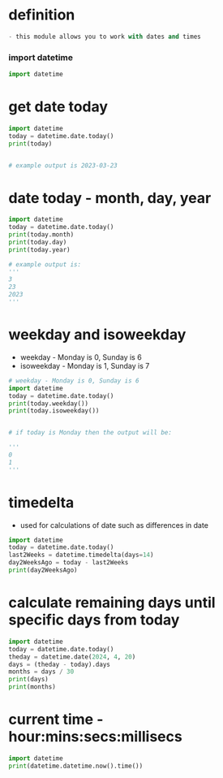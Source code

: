 
# definition
```python
- this module allows you to work with dates and times
```

### import datetime
```python
import datetime
```

# get date today
```python
import datetime
today = datetime.date.today()
print(today)


# example output is 2023-03-23
```


# date today - month, day, year

```python
import datetime
today = datetime.date.today()
print(today.month)
print(today.day)
print(today.year)

# example output is:
'''
3
23
2023
'''
```



# weekday and isoweekday
- weekday - Monday is 0, Sunday is 6
- isoweekday -  Monday is 1, Sunday is 7
```python
# weekday - Monday is 0, Sunday is 6
import datetime
today = datetime.date.today()
print(today.weekday())
print(today.isoweekday())


# if today is Monday then the output will be:

'''
0
1
'''
```


# timedelta
- used for calculations of date such as differences in date 

```python
import datetime
today = datetime.date.today()
last2Weeks = datetime.timedelta(days=14)
day2WeeksAgo = today - last2Weeks
print(day2WeeksAgo)


```



# calculate remaining days until specific days from today
```python
import datetime
today = datetime.date.today()
theday = datetime.date(2024, 4, 20)
days = (theday - today).days
months = days / 30
print(days)
print(months)
```


# current time - hour:mins:secs:millisecs
```python
import datetime
print(datetime.datetime.now().time())
```



















































